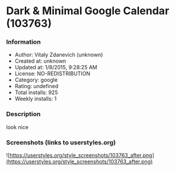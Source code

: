 # Dark & Minimal Google Calendar (103763)

### Information
- Author: Vitaly Zdanevich (unknown)
- Created at: unknown
- Updated at: 1/8/2015, 9:28:25 AM
- License: NO-REDISTRIBUTION
- Category: google
- Rating: undefined
- Total installs: 925
- Weekly installs: 1


### Description
look nice


### Screenshots (links to userstyles.org)
![https://userstyles.org/style_screenshots/103763_after.png](https://userstyles.org/style_screenshots/103763_after.png)


